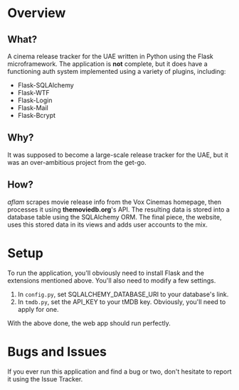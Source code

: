 # Overview

## What?

A cinema release tracker for the UAE written in Python using the Flask microframework. The application is **not** complete, but it does have a functioning auth system implemented using a variety of plugins, including:

* Flask-SQLAlchemy
* Flask-WTF
* Flask-Login
* Flask-Mail
* Flask-Bcrypt

## Why?

It was supposed to become a large-scale release tracker for the UAE, but it was an over-ambitious project from the get-go.

## How?

*aflam* scrapes movie release info from the Vox Cinemas homepage, then processes it using **themoviedb.org**'s API. The resulting data is stored into a database table using the SQLAlchemy ORM. The final piece, the website, uses this stored data in its views and adds user accounts to the mix.

# Setup

To run the application, you'll obviously need to install Flask and the extensions mentioned above. You'll also need to modify a few settings.

1) In `config.py`, set SQLALCHEMY_DATABASE_URI to your database's link.
2) In `tmdb.py`, set the API_KEY to your tMDB key. Obviously, you'll need to apply for one.

With the above done, the web app should run perfectly.

# Bugs and Issues

If you ever run this application and find a bug or two, don't hesitate to report it using the Issue Tracker.

